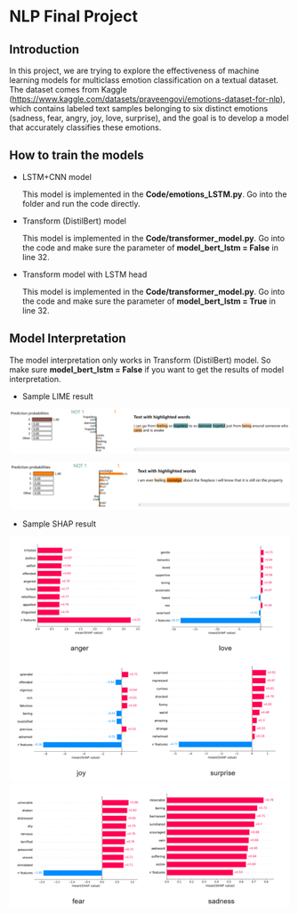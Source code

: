 # NLP Final Project

## Introduction

In this project, we are trying to explore the effectiveness of machine learning models for multiclass emotion classification on a textual dataset. The dataset comes from Kaggle (https://www.kaggle.com/datasets/praveengovi/emotions-dataset-for-nlp), which contains labeled text samples belonging to six distinct emotions (sadness, fear, angry, joy, love, surprise), and the goal is to develop a model that accurately classifies these emotions.

## How to train the models

* LSTM+CNN model

  This model is implemented in the **Code/emotions_LSTM.py**. Go into the folder and run the code directly.


* Transform (DistilBert) model

  This model is implemented in the **Code/transformer_model.py**. Go into the code and make sure the parameter of **model_bert_lstm = False** in line 32.


* Transform model with LSTM head

  This model is implemented in the **Code/transformer_model.py**. Go into the code and make sure the parameter of **model_bert_lstm = True** in line 32.


## Model Interpretation

The model interpretation only works in Transform (DistilBert) model. So make sure **model_bert_lstm = False** if you want to get the results of model interpretation.

* Sample LIME result

![alt text](./Images/lime1.png)

![alt text](./Images/lime2.png)

* Sample SHAP result

![alt text](./Images/shap1.png)
![alt text](./Images/shap2.png)

